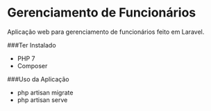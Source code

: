 # Gerenciamento de Funcionários
Aplicação web para gerenciamento de funcionários feito em Laravel.

###Ter Instalado
- PHP 7
- Composer

###Uso da Aplicação
-   php artisan migrate
-   php artisan serve
